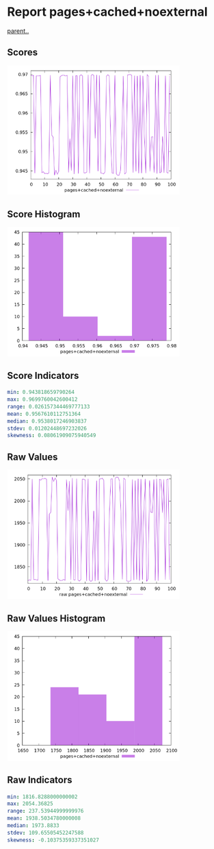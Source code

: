 # Report pages+cached+noexternal

[parent..](./..)  


## Scores

![score](./score.png)  

## Score Histogram

![hist](./hist.png)  

## Score Indicators

```yaml
min: 0.943818659790264
max: 0.9699760042600412
range: 0.026157344469777133
mean: 0.9567610112751364
median: 0.9538017246903837
stdev: 0.01202448697232026
skewness: 0.08061909075940549

```

## Raw Values

![raw](./raw.png)  

## Raw Values Histogram

![raw hist](./raw_hist.png)  

## Raw Indicators

```yaml
min: 1816.8288000000002
max: 2054.36825
range: 237.53944999999976
mean: 1938.5034780000008
median: 1973.8833
stdev: 109.65505452247588
skewness: -0.10375359337351027

```

<style>
  img {
    max-width: 80%;
  }
</style>
      
